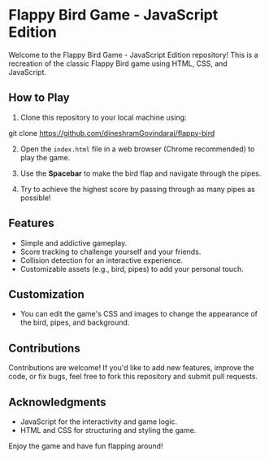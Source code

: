 # Flappy Bird Game - JavaScript Edition


Welcome to the Flappy Bird Game - JavaScript Edition repository! This is a recreation of the classic Flappy Bird game using HTML, CSS, and JavaScript.

## How to Play

1. Clone this repository to your local machine using:

git clone https://github.com/dineshramGovindaraj/flappy-bird

2. Open the `index.html` file in a web browser (Chrome recommended) to play the game.

3. Use the **Spacebar** to make the bird flap and navigate through the pipes.

4. Try to achieve the highest score by passing through as many pipes as possible!

## Features

- Simple and addictive gameplay.
- Score tracking to challenge yourself and your friends.
- Collision detection for an interactive experience.
- Customizable assets (e.g., bird, pipes) to add your personal touch.

## Customization

- You can edit the game's CSS and images to change the appearance of the bird, pipes, and background.

## Contributions

Contributions are welcome! If you'd like to add new features, improve the code, or fix bugs, feel free to fork this repository and submit pull requests.


## Acknowledgments

- JavaScript for the interactivity and game logic.
- HTML and CSS for structuring and styling the game.

Enjoy the game and have fun flapping around!
